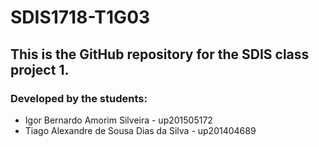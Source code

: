 # SDIS1718-T1G03

## This is the GitHub repository for the SDIS class project 1.

### Developed by the students:
- Igor Bernardo Amorim Silveira - up201505172
- Tiago Alexandre de Sousa Dias da Silva - up201404689
